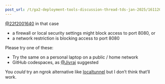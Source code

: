 ```yaml
---
post_url: /t/ga2-deployment-tools-discussion-thread-tds-jan-2025/161120/21
---
```

[@22f2001640](/u/22f2001640) in that case

* a firewall or local security settings might block access to port 8080, or
* a network restriction is blocking access to port 8080

Please try one of these:

* Try the same on a personal laptop on a public / home network
* GitHub codespaces, as [@Jivraj](/u/jivraj) suggested

You *could* try an ngrok alternative like [localtunnel](https://localtunnel.github.io/www/) but I don’t think that’ll work.